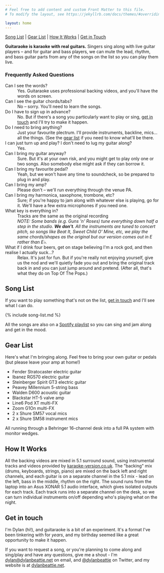 ```yaml
---
# Feel free to add content and custom Front Matter to this file.
# To modify the layout, see https://jekyllrb.com/docs/themes/#overriding-theme-defaults

layout: home
---
```


<nav>
<a href="#song-list">Song List</a>
|
<a href="#gear-list">Gear List</a>
|
<a href="#how-it-works">How It Works</a>
|
<a href="#get-in-touch">Get in Touch</a>
</nav>
<p><strong>Guitaraoke is karaoke with real guitars.</strong> Singers sing along with live guitar players – and for guitar and bass players, we can mute the lead, rhythm, and bass guitar parts from any of the songs on the list so you can play them live.</p>

### Frequently Asked Questions

<dl>
    <dt>Can I see the words?</dt>
    <dd>Yes. Guitaraoke uses professional backing videos, and you'll have the words on screen.</dd>
    <dt>Can I see the guitar chords/tabs?</dt>
    <dd>No – sorry. You'll need to learn the songs.</dd>
    <dt>Do I have to sign up in advance?</dt>
    <dd>No. But if there's a song you particularly want to play or sing, <a href="#get-in-touch">get in touch</a> and I'll try to make it happen.</dd>
    <dt>Do I need to bring anything?</dt>
    <dd>Just your favourite plectrum. I'll provide instruments, backline, mics... all the things. (See the <a href="#gear-list">gear list</a> if you need to know what'll be there.</dd>
    <dt>I can just turn up and play? I don't need to lug my guitar along?</dt>
    <dd>Yes.</dd>
    <dt>Can I bring my guitar anyway?</dt>
    <dd>Sure. But it's at your own risk, and you might get to play only one or two songs. Also somebody else might ask if they can borrow it.</dd>
    <dt>Can I bring my favourite pedal?</dt>
    <dd>Yeah, but we won't have any time to soundcheck, so be prepared to plug in and play.</dd>
    <dt>Can I bring my amp?</dt>
    <dd>Please don't – we'll run everything through the venue PA.</dd>
    <dt>Can I bring my harmonica, saxophone, trombone, etc?</dt>
    <dd>Sure; if you're happy to jam along with whatever else is playing, go for it. We'll have a few extra microphones if you need one.</dd>
    <dt>What key is everything in?</dt>
    <dd>Tracks are the same as the original recording</dd>
    <dd><em>NOTE: Some bands (e.g. Guns 'n' Roses) tune everything down half a step in the studio. <strong>We don't</strong>. All the instruments are tuned to concert pitch, so songs like Beat It, Sweet Child O' Mine, etc, we play the same chords/shapes as the original but our version comes out in E rather than E♭.</em></dd>
    <dt>What if I drink four beers, get on stage believing I'm a rock god, and then realise I actually suck...?</dt>
    <dd>Relax. It's just for fun. But if you're really not enjoying yourself, give us the nod and we'll quietly fade you out and bring the original track back in and you can just jump around and pretend. (After all, that's what they do on Top Of The Pops.)</dd>
</dl>

## Song List

If you want to play something that's not on the list, [get in touch](#get-in-touch) and I'll see what I can do.

{% include song-list.md %}

All the songs are also on a [Spotify playlist](https://open.spotify.com/playlist/0qIr80VVG38TWuQzs1Api6?si=b6b8a77fdfcf4ebe) so you can sing and jam along and get in the mood.

## Gear List

Here's what I'm bringing along. Feel free to bring your own guitar or pedals (but please leave your amp at home!)

- Fender Stratocaster electric guitar
- Ibanez RG570 electric guitar
- Steinberger Spirit GT3 electric guitar
- Peavey Millennium 5-string bass
- Walden D600 acoustic guitar
- Blackstar HT-5 valve amp
- Line6 Pod XT multi-FX
- Zoom G1On multi-FX
- 2 x Shure SM57 vocal mics
- 2 x Shure SM58 instrument mics

All running through a Behringer 16-channel desk into a full PA system with monitor wedges.

## How It Works

All the backing videos are mixed in 5.1 surround sound, using instrumental tracks and videos provided by [karaoke-version.co.uk](https://www.karaoke-version.co.uk/). The "backing" mix (drums, keyboards, strings, piano) are mixed on the back left and right channels, and each guitar is on a separate channel in the 5.1 mix - lead on the left, bass in the middle, rhythm on the right. The sound runs from the laptop into an Asus XONAR 5.1 audio interface, which gives isolated outputs for each track. Each track runs into a separate channel on the desk, so we can turn individual instruments on/off depending who's playing what on the night.

## Get in touch

I'm Dylan (hi!), and guitaraoke is a bit of an experiment. It's a format I've been tinkering with for _years_, and my birthday seemed like a great opportunity to make it happen.

If you want to request a song, or you're planning to come along and sing/play and have any questions, give me a shout - I'm [dylan@dylanbeattie.net](mailto:dylan@dylanbeattie.net) on email,
and [@dylanbeattie](https://twitter.com/dylanbeattie) on Twitter, and my website is at [dylanbeattie.net](https://dylanbeattie.net/).
